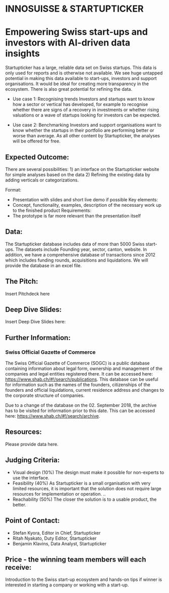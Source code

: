 # INNOSUISSE & STARTUPTICKER
# Empowering Swiss start-ups and investors with AI-driven data insights

Startupticker has a large, reliable data set on Swiss startups. This data is only used for reports and is otherwise not available. We see huge untapped potential in making this data available to start-ups, investors and support organisations. It would be ideal for creating more transparency in the ecosystem. There is also great potential for refining the data.

* Use case 1: Recognising trends
Investors and startups want to know how a sector or vertical has developed, for example to recognise whether there are signs of a recovery in investments or whether rising valuations or a wave of startups looking for investors can be expected.

* Use case 2: Benchmarking
Investors and support organisations want to know whether the startups in their portfolio are performing better or worse than average. As all other content by Startupticker, the analyses will be offered for free.

## Expected Outcome:

There are several possibilities: 1) an interface on the Startupticker website for simple analyses based on the data 2) Refining the existing data by adding verticals or categorizations.

Format: 
* Presentation with slides and short live demo if possible
Key elements:
* Concept, functionality, examples, description of the necessary work up to the finished product
Requirements:
* The prototype is far more relevant than the presentation itself


## Data:
The Startupticker database includes data of more than 5000 Swiss start-ups. The datasets include Founding year, sector, canton, website. In addition, we have a comprehensive database of transactions since 2012 which includes funding rounds, acquisitions and liquidations.
We will provide the database in an excel file.

## The Pitch:

Insert Pitchdeck here

## Deep Dive Slides:

Insert Deep Dive Slides here:

## Further Information:

### Swiss Official Gazette of Commerce

The Swiss Official Gazette of Commerce (SOGC) is a public database containing information about legal form, ownership and management of the companies and legal entities registered there. It can be accessed here: https://www.shab.ch/#!/search/publications. This database can be useful for information such as the names of the founders, citizenships of the founders and official liquidations, current residence address and changes to the corporate structure of companies. 

Due to a change of the database on the 02. September 2018, the archive has to be visited for information prior to this date. This can be accessed here: https://www.shab.ch/#!/search/archive.

## Resources:

Please provide data here.

## Judging Criteria:

* Visual design (10%)
The design must make it possible for non-experts to use the interface. 
* Feasibility (40%) 
As Startupticker is a small organisation with very limited resources, it is important that the solution does not require large resources for implementation or operation. ..
* Reachability (50%)
The closer the solution is to a usable product, the better.


## Point of Contact:

* Stefan Kyora, Editor in Chief, Startupticker
* Ritah Nyakato, Duty Editor, Startupticker
* Benjamin Klavins, Data Analyst, Startupticker


## Price - the winning team members will each receive:

Introduction to the Swiss start-up ecosystem and hands-on tips if winner is interested in starting a company or working with a start-up.
